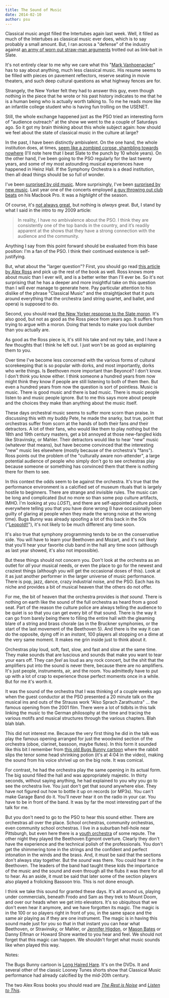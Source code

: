 ```yaml
---
title: The Sound of Music
date: 2014-02-10
author: psu
---
```


Classical music angst filled the Intertubes again last week. Well, it filled as much of the Intertubes as classical music ever does, which is to say probably a small amount. But, I ran across a "defense" of the industry against <a href="http://www.slate.com/articles/arts/culturebox/2014/01/classical_music_sales_decline_is_classical_on_death_s_door.html">an army of worn out straw-man arguments</a> trotted out as link-bait in Slate.

It's not entirely clear to me why we care what this "<a href="http://www.slate.com/authors.mark_vanhoenacker.html">Mark Vanhoenacker</a>" has to say about anything, much less classical music. His resume seems to be filled with pieces on pavement reflectors, reserve seating in movie theaters, and such deep cultural questions as what highway fences are for.

Strangely, the New Yorker felt they had to answer this guy, even though nothing in the piece that he wrote or his past history indicates to me that he is a human being who is actually worth talking to. To me he reads more like an infantile college student who is having fun trolling on the USENET.

Still, the whole exchange happened just as the PSO tried an interesting form of "audience outreach" at the show we went to the a couple of Saturdays ago. So it got my brain thinking about this whole subject again: how should we feel about the state of classical music in the culture at large?

In the past, I have been distinctly ambivalent. On the one hand, the whole institution does, at times, <a href="http://mutable-states.com/classical-music-is-dead-or-at-least-terminal.html">seem like a zombied corpse, shambling towards nowhere</a> (I'll note here that I beat Slate to the punch by 10 whole years). On the other hand, I've been going to the PSO regularly for the last twenty years, and some of my most astounding musical experiences have happened in Heinz Hall. If the Symphony Orchestra is a dead institution, then all dead things should be so full of wonder.

I've been <a href="http://www.tleaves.com/weblog/archives/000555.html">surprised by old music</a>. More surprisingly, I've been <a href="http://www.tleaves.com/weblog/archives/000591.html">surprised by new music</a>. Last year one of the concerts employed <a href="http://www.post-gazette.com/ae/music/2010/02/18/Composer-club-DJ-Mason-Bates-challenges-the-symphonic-norm-with-classical-electonica/stories/201002180461">a guy throwing out club beats</a> on his Macbook Pro. It was a *highlight* of the season.

Of course, it's <a href="http://tleaves.com/wp-archive/2009/02/16/audience-service/index.html">not always great</a>, but nothing is *always* great. But, I stand by what I said in the intro to my 2009 article:

> In reality, I have no ambivalence about the PSO. I think they are consistently one of the top bands in the country, and it’s readily apparent at the shows that they have a strong connection with the audience and the community.

Anything I say from this point forward should be evaluated from this base position: I'm a fan of the PSO. I think their continued existence is self-justifying.

But, what about the "larger question"? First, you should go read <a href="http://www.therestisnoise.com/2004/05/more_to_come_6.html">this article by Alex Ross</a> and pick up the rest of the book as well. Ross knows more about music than I ever will, and is a better writer than I'll ever be. So it's not surprising that he has a deeper and more insightful take on this question than I will ever manage to generate here. Pay particular attention to his dislike of the phrase "Classical Music" and the straightjacket that it puts around everything that the orchestra (and string quartet, and ballet, and opera) is supposed to do. 

Second, you should read <a href="http://www.newyorker.com/online/blogs/culture/2014/01/stop-trying-to-kill-classical-music.html">the New Yorker response to the Slate moron</a>. It's also good, but not as good as the Ross piece from years ago. It suffers from trying to argue with a moron. Doing that tends to make you look dumber than you actually are.

As good as the Ross piece is, it's still his take and not my take, and I have a few thoughts that I think he left out. I just won't be as good as explaining them to you.

Over time I've become less concerned with the various forms of cultural scorekeeping that is so popular with dorks, and most importantly, dorks who write things. Is Beethoven more important than Beyoncé? I don't know. I don't think you know either. I think someone a hundred years from now might think they know if people are still listening to both of them then. But even a hundred years from now the question is sort of pointless. Music is music. There is good music and there is bad music. There is music people listen to and music people ignore. But to me this says more about people and the choices they make than anything about the music itself. 

These days orchestral music seems to suffer more scorn than praise. In discussing this with my buddy Pete, he made the snarky, but true, point that orchestras suffer from scorn at the hands of both their fans *and* their detractors. A lot of their fans, who would like them to play nothing but the 18th and 19th century masters, get a bit annoyed at those new-fangled kids like Stravinsky, or Mahler. Their detractors would like to hear "new" music (whatever that means), but have become convinced that the interesting "new" music lies elsewhere (mostly because of the orchestra's "fans"). Ross points out the problem of the "culturally aware non-attender", a large potential audience of people who simply don't go to see orchestras play because someone or something has convinced them that there is nothing there for them to see.

In this context the odds seem to be against the orchestra. It's true that the performance environment is a calcified set of museum rituals that is largely hostile to beginners. There are strange and invisible rules. The music can be long and complicated (but no more so than some pop culture artifacts, IMHO. I'm looking at you *LOST*), and there are self-appointed culture police everywhere telling you that you have done wrong (I have occasionally been guilty of glaring at people when they made the wrong noise at the wrong time). Bugs Bunny was already spoofing a lot of this back in the 50s ("<a href="http://www.ebaumsworld.com/video/watch/81563951/">Leopold!!</a>"), it's not likely to be much different any time soon.

It's also true that symphony programming tends to be on the conservative side. You will have to learn your Beethoven and Mozart, and it's not likely that you'll hear your favorite club band in the hall any time soon (although as last year showed, it's also not impossible).

But these things should not concern you. Don't look at the orchestra as an outlet for *all* your musical needs, or even the place to go for the newest and craziest things (although you will get the occasional doses of this). Look at it as just another performer in the larger universe of music performance. There is pop, jazz, dance, crazy industrial noise, and the PSO. Each has its niche and provides a bit of musical heaven that the others do not offer. 

For me, the bit of heaven that the orchestra provides is *that sound*. There is nothing on earth like the sound of the full orchestra as heard from a good seat. Part of the reason the culture police are always telling the audience to be quiet is so that you can get every bit of that sound. There is the way it can go from barely being there to filling the entire hall with the gleaming blare of a string and brass chorale (as in the Bruckner symphonies, or the start of the last movement of the Beethoven 5). And there is the way it can do the opposite, dying off in an *instant*, 100 players all stopping on a dime at the very same moment. It makes me grin inside just to think about it.

Orchestras play loud, soft, fast, slow, and fast and slow at the same time. They make sounds that are luscious and sounds that make you want to tear your ears off. They can *feel* as loud as any rock concert, but the shit that the amplifiers put into the sound is never there, because there are no amplifiers. It's just people, instruments, air, and the room. You admittedly have to put up with a lot of crap to experience those perfect moments once in a while. But for me it's worth it.

It was the sound of the orchestra that I was thinking of a couple weeks ago when the guest conductor at the PSO presented a 20 minute talk on the musical ins and outs of the Strauss work "Also Sprach Zarathustra" ... the famous opening from the 2001 film. There were a lot of tidbits in this talk linking the music to the German philosophy at the time and tracing the various motifs and musical structures through the various chapters. Blah blah blah.

This did not interest me. Because the very first thing he did in the talk was play the famous opening arranged for just the woodwind section of the orchestra (oboe, clarinet, bassoon, maybe flutes). In this form it sounded like this bit I remember from <a href="http://www.ebaumsworld.com/video/watch/81563951/">this old Bugs Bunny cartoon</a> where the rabbit slips the tenor some head shrinking potion (it's at 4:04 in the video), making the sound from his voice shrivel up on the big note. It was comical.

For contrast, he had the orchestra play the same opening in its actual form. The big sound filled the hall and was appropriately majestic. In thirty seconds, without saying anything, he had explained to you why you go to see the orchestra live. You just don't get that sound anywhere else. They have not figured out how to bottle it up on records (or MP3s). You can't make Garage Band do it. You'll never hear it on the radio in your car. You have to be in front of the band. It was by far the most interesting part of the talk for me. 

But you don't need to go to the PSO to hear this sound either. There are orchestras all over the place. School orchestras, community orchestras, even community school orchestras. I live in a suburban hell-hole near Pittsburgh, but even here there is a <a href="http://www.pyco.org">youth orchestra</a> of some repute. The other night they played the Beethoven Egmont overture. Clearly they don't have the experience and the technical polish of the professionals. You don't get the shimmering tone in the strings and the confident and perfect intonation in the winds and the brass. And, it must be said that the sections don't always stay together. But the *sound* was there. You could hear it in the Beethoven. The leaders of the band had taught these kids the importance of the music and the sound and even through all the flubs it was there for all to hear. As an aside, it must be said that later some of the section players also played a frolicking Bassoon trio. This is not done enough.

I think we take this sound for granted these days. It's all around us, playing under commercials, beneath Frodo and Sam as they trek to Mount Doom, and over our heads when we get into elevators. It's so ubiquitous that we don't even hear it anymore, and we have forgotten its magic. The magic is in the 100 or so players right in front of you, in the same space and the same air playing as if they are one instrument. The magic is in having this sound made just for you so that in that instant you can hear what Beethoven, or Stravinsky, or Mahler, or <a href="http://jenniferhigdon.com">Jennifer Higdon</a>, or <a href="http://www.masonbates.com">Mason Bates</a> or Danny Elfman or Howard Shore wanted to you hear and feel. We should not forget that this magic can happen. We shouldn't forget what music sounds like when played this way.

Notes:

The Bugs Bunny cartoon is <a href="http://en.wikipedia.org/wiki/Long-Haired_Hare">Long Haired Hare</a>. It's on the DVDs. It and several other of the classic Looney Tunes shorts show that Classical Music performance had already calcified by the mid-20th century.

The two Alex Ross books you should read are <a href="https://itunes.apple.com/us/book/the-rest-is-noise/id386012977?mt=11">*The Rest is Noise*</a> and <a href="https://itunes.apple.com/us/book/the-rest-is-noise/id386012977?mt=11">*Listen to This*</a>.
